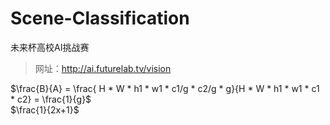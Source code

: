 # Scene-Classification
未来杯高校AI挑战赛
>网址：http://ai.futurelab.tv/vision  


$\frac{B}{A} = \frac{ H * W * h1 * w1 * c1/g * c2/g * g}{H * W * h1 * w1 * c1 * c2} = \frac{1}{g}$  
$\frac{1}{2x+1}$
